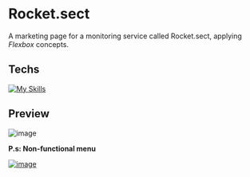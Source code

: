 # Rocket.sect

A marketing page for a monitoring service called Rocket.sect, applying *Flexbox* concepts.

## Techs

[![My Skills](https://skillicons.dev/icons?i=html,css)](https://skillicons.dev)

## Preview
  ![image](https://user-images.githubusercontent.com/86017907/179056526-5c2d28e8-8d20-4bae-964f-e1f6d9c5b9c7.png)

**P.s: Non-functional menu**

[![image](https://user-images.githubusercontent.com/86017907/179060688-590eac0e-1195-4bad-80d3-8c848b0af5e2.png)](https://github.com/AndrewsItiel06/rocket.sect/blob/main/LICENSE)
